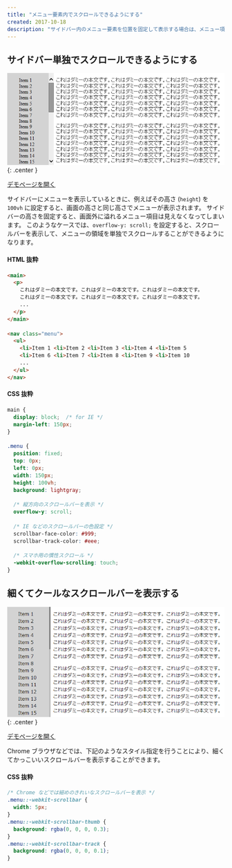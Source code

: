 ```yaml
---
title: "メニュー要素内でスクロールできるようにする"
created: 2017-10-18
description: "サイドバー内のメニュー要素を位置を固定して表示する場合は、メニュー項目が増えて画面内に収まらなくなったときのために、メニュー内でスクロールできるようにしておく必要があります。"
---
```


サイドバー単独でスクロールできるようにする
----

![scroll-menu1.png](scroll-menu1.png){: .center }

<a target="_blank" href="scroll-menu-sample1.html">デモページを開く</a>

サイドバーにメニューを表示しているときに、例えばその高さ (`height`) を `100vh` に設定すると、画面の高さと同じ高さでメニューが表示されます。
サイドバーの高さを固定すると、画面外に溢れるメニュー項目は見えなくなってしまいます。
このようなケースでは、`overflow-y: scroll;` を設定すると、スクロールバーを表示して、メニューの領域を単独でスクロールすることができるようになります。

#### HTML 抜粋

~~~ html
<main>
  <p>
    これはダミーの本文です。これはダミーの本文です。これはダミーの本文です。
    これはダミーの本文です。これはダミーの本文です。これはダミーの本文です。
    ...
  </p>
</main>

<nav class="menu">
  <ul>
    <li>Item 1 <li>Item 2 <li>Item 3 <li>Item 4 <li>Item 5
    <li>Item 6 <li>Item 7 <li>Item 8 <li>Item 9 <li>Item 10
    ...
  </ul>
</nav>
~~~

#### CSS 抜粋

~~~ css
main {
  display: block;  /* for IE */
  margin-left: 150px;
}

.menu {
  position: fixed;
  top: 0px;
  left: 0px;
  width: 150px;
  height: 100vh;
  background: lightgray;

  /* 縦方向のスクロールバーを表示 */
  overflow-y: scroll;

  /* IE などのスクロールバーの色設定 */
  scrollbar-face-color: #999;
  scrollbar-track-color: #eee;

  /* スマホ用の慣性スクロール */
  -webkit-overflow-scrolling: touch;
}
~~~


細くてクールなスクロールバーを表示する
----

![scroll-menu2.png](scroll-menu2.png){: .center }

<a target="_blank" href="scroll-menu-sample2.html">デモページを開く</a>

Chrome ブラウザなどでは、下記のようなスタイル指定を行うことにより、細くてかっこいいスクロールバーを表示することができます。

#### CSS 抜粋

~~~ css
/* Chrome などでは細めのきれいなスクロールバーを表示 */
.menu::-webkit-scrollbar {
  width: 5px;
}
.menu::-webkit-scrollbar-thumb {
  background: rgba(0, 0, 0, 0.3);
}
.menu::-webkit-scrollbar-track {
  background: rgba(0, 0, 0, 0.1);
}
~~~

